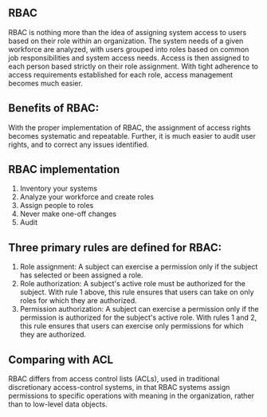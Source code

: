## RBAC
RBAC is nothing more than the idea of assigning system access to users based on their role within an organization. The system needs of a given workforce are analyzed, with users grouped into roles based on common job responsibilities and system access needs. Access is then assigned to each person based strictly on their role assignment. With tight adherence to access requirements established for each role, access management becomes much easier.

## Benefits of RBAC: 
With the proper implementation of RBAC, the assignment of access rights becomes systematic and repeatable. Further, it is much easier to audit user rights, and to correct any issues identified.

## RBAC implementation 
1. Inventory your systems
2. Analyze your workforce and create roles
3. Assign people to roles
4. Never make one-off changes
5. Audit

## Three primary rules are defined for RBAC:

1. Role assignment: A subject can exercise a permission only if the subject has selected or been assigned a role.
2. Role authorization: A subject's active role must be authorized for the subject. With rule 1 above, this rule ensures that users can take on only roles for which they are authorized.
3. Permission authorization: A subject can exercise a permission only if the permission is authorized for the subject's active role. With rules 1 and 2, this rule ensures that users can exercise only permissions for which they are authorized.

## Comparing with ACL
RBAC differs from access control lists (ACLs), used in traditional discretionary access-control systems, in that RBAC systems assign permissions to specific operations with meaning in the organization, rather than to low-level data objects.